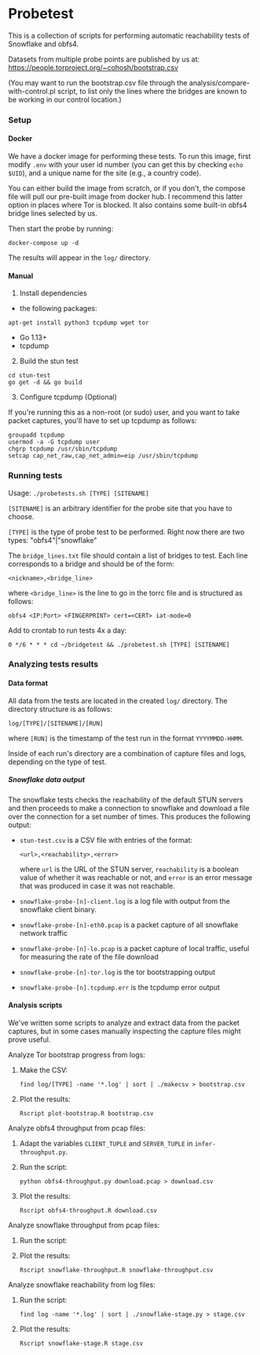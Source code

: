 # Probetest

This is a collection of scripts for performing automatic reachability tests of Snowflake and obfs4. 

Datasets from multiple probe points are published by us at: https://people.torproject.org/~cohosh/bootstrap.csv

(You may want to run the bootstrap.csv file through the analysis/compare-with-control.pl script, to list only the lines where the bridges are known to be working in our control location.)

### Setup


#### Docker

We have a docker image for performing these tests. To run this image, first modify `.env` with your user id number (you can get this by checking `echo $UID`), and a unique name for the site (e.g., a country code).

You can either build the image from scratch, or if you don't, the compose file will pull our pre-built image from docker hub. I recommend this latter option in places where Tor is blocked. It also contains some built-in obfs4 bridge lines selected by us.

Then start the probe by running:
```
docker-compose up -d
```
The results will appear in the `log/` directory.

#### Manual

1. Install dependencies
- the following packages:
```
apt-get install python3 tcpdump wget tor
```
- Go 1.13+
- tcpdump

2. Build the stun test
```
cd stun-test
go get -d && go build
```

3. Configure tcpdump (Optional)

If you're running this as a non-root (or sudo) user, and you want to take packet captures, you'll have to set up tcpdump as follows:

```
groupadd tcpdump
usermod -a -G tcpdump user
chgrp tcpdump /usr/sbin/tcpdump
setcap cap_net_raw,cap_net_admin=eip /usr/sbin/tcpdump
```

### Running tests

Usage: `./probetests.sh [TYPE] [SITENAME]`

`[SITENAME]` is an arbitrary identifier for the probe site
that you have to choose.

`[TYPE]` is the type of probe test to be performed. Right now
there are two types: "obfs4"|"snowflake"

The `bridge_lines.txt` file should contain a list of bridges to test. Each line corresponds to a bridge and should be of the form:
```
<nickname>,<bridge_line>
```
where `<bridge_line>` is the line to go in the torrc file and is structured as follows:
```
obfs4 <IP:Port> <FINGERPRINT> cert=<CERT> iat-mode=0
```

Add to crontab to run tests 4x a day:
```
0 */6 * * * cd ~/bridgetest && ./probetest.sh [TYPE] [SITENAME]
```

### Analyzing tests results

#### Data format

All data from the tests are located in the created `log/` directory. The directory structure is as follows:
```
log/[TYPE]/[SITENAME]/[RUN]
```
where `[RUN]` is the timestamp of the test run in the format `YYYYMMDD-HHMM`.

Inside of each run's directory are a combination of capture files and logs, depending on the type of test.

##### Snowflake data output

The snowflake tests checks the reachability of the default STUN servers and then proceeds to make a connection to snowflake and download a file over the connection for a set number of times. This produces the following output:

- `stun-test.csv` is a CSV file with entries of the format:
    ```
    <url>,<reachability>,<error>
    ```

    where `url` is the URL of the STUN server, `reachability` is a boolean value of whether it was reachable or not, and `error` is an error message that was produced in case it was not reachable.

- `snowflake-probe-[n]-client.log` is a log file with output from the snowflake client binary.
- `snowflake-probe-[n]-eth0.pcap` is a packet capture of all snowflake network traffic
- `snowflake-probe-[n]-lo.pcap` is a packet capture of local traffic, useful for measuring the rate of the file download
- `snowflake-probe-[n]-tor.log` is the tor bootstrapping output
- `snowflake-probe-[n].tcpdump.err` is the tcpdump error output


#### Analysis scripts
We've written some scripts to analyze and extract data from the packet captures, but in some cases manually inspecting the capture files might prove useful.

Analyze Tor bootstrap progress from logs:
1. Make the CSV:
    ```
    find log/[TYPE] -name '*.log' | sort | ./makecsv > bootstrap.csv
    ```

2. Plot the results:
    ```
    Rscript plot-bootstrap.R bootstrap.csv
    ```

Analyze obfs4 throughput from pcap files:
1. Adapt the variables `CLIENT_TUPLE` and `SERVER_TUPLE` in `infer-throughput.py`.

2. Run the script:
    ```
    python obfs4-throughput.py download.pcap > download.csv
    ```

3. Plot the results:
    ```
    Rscript obfs4-throughput.R download.csv
    ```

Analyze snowflake throughput from pcap files:
1. Run the script:

2. Plot the results:
    ```
    Rscript snowflake-throughput.R snowflake-throughput.csv
    ```

Analyze snowflake reachability from log files:
1. Run the script:
    ```
    find log -name '*.log' | sort | ./snowflake-stage.py > stage.csv
    ```

2. Plot the results:
    ```
    Rscript snowflake-stage.R stage.csv
    ```
